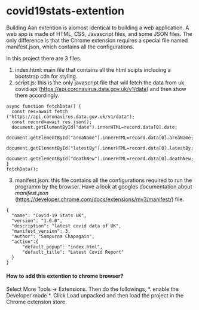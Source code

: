 # covid19stats-extention
Building Aan extention is alomost identical to building a web application. A web app is made of HTML, CSS, Javascript files, and some JSON files. The only difference is that the Chrome extension requires a special file named manifest.json, which contains all the configurations.

In this project there are 3 files.
1. index.html: main file that contains all the html scipts including a bootstrap cdn for styling.
2. script.js: this is the only javascript file that will fetch the data from uk covid api (https://api.coronavirus.data.gov.uk/v1/data) and then show them accordingly.
  ```
  async function fetchData() {
    const res=await fetch ("https://api.coronavirus.data.gov.uk/v1/data");
    const record=await res.json();
    document.getElementById("date").innerHTML=record.data[0].date;
    document.getElementById("areaName").innerHTML=record.data[0].areaName;
    document.getElementById("latestBy").innerHTML=record.data[0].latestBy;
    document.getElementById("deathNew").innerHTML=record.data[0].deathNew;
}
fetchData();
  ```
3. manifest.json: this file contains all the configurations required to run the programm by the browser. Have a look at googles documentation about *manifest.json* (https://developer.chrome.com/docs/extensions/mv3/manifest/) file.
  ```
  {
    "name": "Covid-19 Stats UK",
    "version": "1.0.0",
    "description": "latest covid data of UK",
    "manifest_version": 3,
    "author": "Sampurna Chapagain",
    "action":{
        "default_popup": "index.html",
        "default_title": "Latest Covid Report"
    }
}
  ```
  
  #### How to add this extention to chrome browser?
  Select More Tools -> Extensions. Then do the followings,
    *. enable the Developer mode 
    *. Click Load unpacked and then load the project in the Chrome extension store. 
